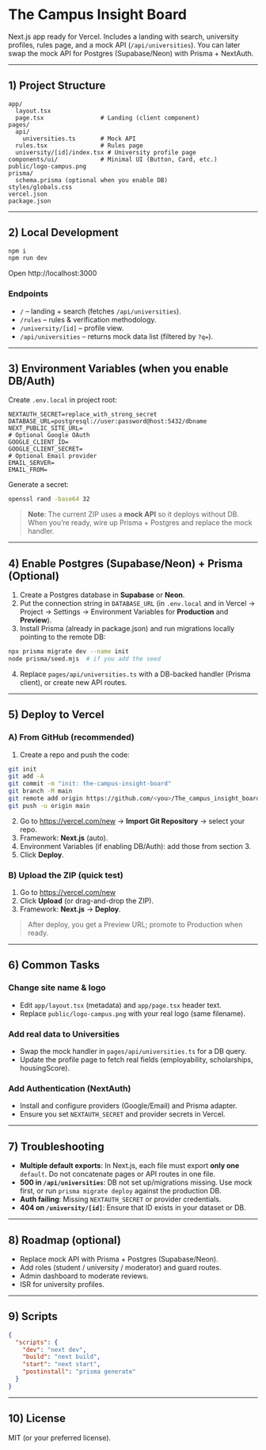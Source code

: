 # The Campus Insight Board

Next.js app ready for Vercel. Includes a landing with search, university profiles, rules page, and a mock API (`/api/universities`). You can later swap the mock API for Postgres (Supabase/Neon) with Prisma + NextAuth.

---

## 1) Project Structure
```
app/
  layout.tsx
  page.tsx                # Landing (client component)
pages/
  api/
    universities.ts       # Mock API
  rules.tsx               # Rules page
  university/[id]/index.tsx # University profile page
components/ui/            # Minimal UI (Button, Card, etc.)
public/logo-campus.png
prisma/
  schema.prisma (optional when you enable DB)
styles/globals.css
vercel.json
package.json
```

---

## 2) Local Development
```bash
npm i
npm run dev
```
Open http://localhost:3000

### Endpoints
- `/` – landing + search (fetches `/api/universities`).
- `/rules` – rules & verification methodology.
- `/university/[id]` – profile view.
- `/api/universities` – returns mock data list (filtered by `?q=`).

---

## 3) Environment Variables (when you enable DB/Auth)
Create `.env.local` in project root:
```
NEXTAUTH_SECRET=replace_with_strong_secret
DATABASE_URL=postgresql://user:password@host:5432/dbname
NEXT_PUBLIC_SITE_URL=
# Optional Google OAuth
GOOGLE_CLIENT_ID=
GOOGLE_CLIENT_SECRET=
# Optional Email provider
EMAIL_SERVER=
EMAIL_FROM=
```
Generate a secret:
```bash
openssl rand -base64 32
```

> **Note**: The current ZIP uses a **mock API** so it deploys without DB. When you’re ready, wire up Prisma + Postgres and replace the mock handler.

---

## 4) Enable Postgres (Supabase/Neon) + Prisma (Optional)
1. Create a Postgres database in **Supabase** or **Neon**.
2. Put the connection string in `DATABASE_URL` (in `.env.local` and in Vercel → Project → Settings → Environment Variables for **Production** and **Preview**).
3. Install Prisma (already in package.json) and run migrations locally pointing to the remote DB:
```bash
npx prisma migrate dev --name init
node prisma/seed.mjs  # if you add the seed
```
4. Replace `pages/api/universities.ts` with a DB-backed handler (Prisma client), or create new API routes.

---

## 5) Deploy to Vercel
### A) From GitHub (recommended)
1. Create a repo and push the code:
```bash
git init
git add -A
git commit -m "init: the-campus-insight-board"
git branch -M main
git remote add origin https://github.com/<you>/The_campus_insight_board.git
git push -u origin main
```
2. Go to https://vercel.com/new → **Import Git Repository** → select your repo.
3. Framework: **Next.js** (auto).
4. Environment Variables (if enabling DB/Auth): add those from section 3.
5. Click **Deploy**.

### B) Upload the ZIP (quick test)
1. Go to https://vercel.com/new
2. Click **Upload** (or drag-and-drop the ZIP).
3. Framework: **Next.js** → **Deploy**.

> After deploy, you get a Preview URL; promote to Production when ready.

---

## 6) Common Tasks
### Change site name & logo
- Edit `app/layout.tsx` (metadata) and `app/page.tsx` header text.
- Replace `public/logo-campus.png` with your real logo (same filename).

### Add real data to Universities
- Swap the mock handler in `pages/api/universities.ts` for a DB query.
- Update the profile page to fetch real fields (employability, scholarships, housingScore).

### Add Authentication (NextAuth)
- Install and configure providers (Google/Email) and Prisma adapter.
- Ensure you set `NEXTAUTH_SECRET` and provider secrets in Vercel.

---

## 7) Troubleshooting
- **Multiple default exports**: In Next.js, each file must export **only one** `default`. Do not concatenate pages or API routes in one file.
- **500 in `/api/universities`**: DB not set up/migrations missing. Use mock first, or run `prisma migrate deploy` against the production DB.
- **Auth failing**: Missing `NEXTAUTH_SECRET` or provider credentials.
- **404 on `/university/[id]`**: Ensure that ID exists in your dataset or DB.

---

## 8) Roadmap (optional)
- Replace mock API with Prisma + Postgres (Supabase/Neon).
- Add roles (student / university / moderator) and guard routes.
- Admin dashboard to moderate reviews.
- ISR for university profiles.

---

## 9) Scripts
```json
{
  "scripts": {
    "dev": "next dev",
    "build": "next build",
    "start": "next start",
    "postinstall": "prisma generate"
  }
}
```

---

## 10) License
MIT (or your preferred license).

